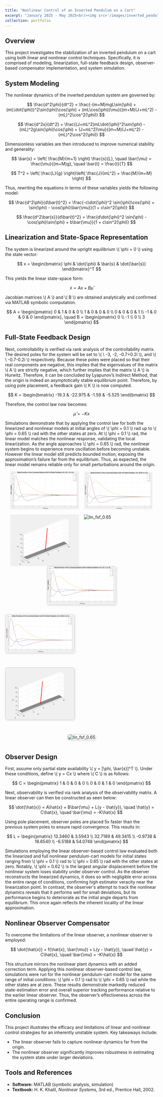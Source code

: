 ```yaml
---
title: "Nonlinear Control of an Inverted Pendulum on a Cart"
excerpt: "January 2025 - May 2025<br/><img src='/images/inverted_pendulum_nlonls_oc_0.62.gif' alt='inverted_pendulum' style='max-width:100%; height:auto; width:450px;'>"
collection: portfolio
---
```

## Overview

This project investigates the stabilization of an inverted pendulum on a cart using both linear and nonlinear control techniques. Specifically, it is comprised of modeling, linearization, full-state feedback design, observer-based compensator implementation, and system simulation.

## System Modeling

The nonlinear dynamics of the inverted pendulum system are governed by:

$$
\frac{d^2\phi}{dt^2} = \frac{-(m+M)mgL\sin(\phi) + (mL\dot{\phi})^2\sin(\phi)\cos(\phi) + (mL\cos(\phi))\mu}{(m+M)(J+mL^2) - (mL)^2\cos^2(\phi)}
$$

$$
\frac{d^2s}{dt^2} = \frac{(J+mL^2)mL\dot{\phi}^2\sin(\phi) - (mL)^2g\sin(\phi)\cos(\phi) + (J+mL^2)\mu}{(m+M)(J+mL^2) - (mL)^2\cos^2(\phi)}
$$

Dimensionless variables are then introduced to improve numerical stability and generality:

$$
\bar{s} = \left( \frac{M}{m+1} \right) \frac{s}{L}, \quad \bar{\mu} = \frac{\mu}{(m+M)g}, \quad \bar{t} = \frac{t}{T}
$$

$$
T^2 = \left( \frac{L}{g} \right)\left( \frac{J}{mL^2} + \frac{M}{m+M} \right)
$$

Thus, rewriting the equations in terms of these variables yields the following model:

$$
\frac{d^2\phi}{d\bar{t}^2} = \frac{-c\dot{\phi}^2 \sin(\phi)\cos(\phi) + \sin(\phi) - \cos(\phi)\bar{\mu}}{1 + c\sin^2(\phi)}
$$

$$
\frac{d^2\bar{s}}{d\bar{t}^2} = \frac{d\dot{\phi}^2 \sin(\phi) - \cos(\phi)\sin(\phi) + b\bar{\mu}}{1 + c\sin^2(\phi)}
$$

## Linearization and State-Space Representation

The system is linearized around the upright equilibrium \\( \phi = 0 \\) using the state vector:

$$
x = \begin{bmatrix} \phi & \dot{\phi} & \bar{s} & \dot{\bar{s}} \end{bmatrix}^T
$$

This yields the linear state-space form:

$$
\dot{x} = A x + B \bar{\mu}
$$

Jacobian matrices \\( A \\) and \\( B \\) are obtained analytically and confirmed via MATLAB symbolic computation.

$$
A = \begin{pmatrix}
0 & 1 & 0 & 0 \\
1 & 0 & 0 & 0 \\
0 & 0 & 0 & 1 \\
-1 & 0 & 0 & 0
\end{pmatrix}, \quad
B = \begin{pmatrix}
0 \\
-1 \\
0 \\
3
\end{pmatrix}
$$

## Full-State Feedback Design

Next, controllability is verified via rank analysis of the controllability matrix. The desired poles for the system will be set to \\( \ -3, -2, -0.7+0.2i \\), and \\( \ -0.7-0.2i \\) respectively. Because these poles were placed so that their real components are negative, this implies that the eigenvalues of the matrix \\( A \\) are strictly negative, which further implies that the matrix \\( A \\) is Hurwitz. Therefore, it can be concluded by Lyapunov’s Indirect Method, that the origin is indeed an asymptotically stable equilibrium point. Therefore, by using pole placement, a feedback gain \\( K \\) is now computed.

$$
K = \begin{bmatrix} -19.3 & -22.975 & -1.59 & -5.525 \end{bmatrix}
$$

Therefore, the control law now becomes:

$$
\bar{\mu} = -Kx
$$

Simulations demonstrate that by applying the control law for both the linearized and nonlinear models at initial angles of \\( \phi = 0.1 \\) rad up to \\( \phi = 0.65 \\) rad with the other states at zero. At \\( \phi = 0.1 \\) rad, the linear model matches the nonlinear response, validating the local linearization. As the angle approaches \\( \phi = 0.65 \\) rad, the nonlinear system begins to experience more oscillation before becoming unstable. However the linear model still predicts bounded motion, exposing the approximation’s failure far from the equilibrium. Thus, as expected, the linear model remains reliable only for small perturbations around the origin.

<div style="display: flex; flex-wrap: wrap; justify-content: center; gap: 1rem;">
  <img src="/images/ip_lin_fsf_0.1.jpg" alt="lin_fsf_0.1.jpg" style="width: 45%; height: auto;">
  <img src="/images/ip_lin_fsf_0.65.jpg" alt="lin_fsf_0.65" style="width: 45%; height: auto;">
  <img src="/images/inverted_pendulum_lin_fsf_0.1.gif" alt="lin_fsf_0.1.gif" style="width: 45%; height: auto;">
  <img src="/images/inverted_pendulum_lin_fsf_0.65.gif" alt="lin_fsf_0.65" style="width: 45%; height: auto;">
</div>

<div style="display: flex; flex-wrap: wrap; justify-content: center; gap: 1rem;">
  <img src="/images/ip_lin_fsf_0.1.jpg" alt="lin_fsf_0.1.jpg" 
       style="width: 45%; height: auto; border: 1px solid #ccc; border-radius: 6px; box-shadow: 2px 2px 6px rgba(0,0,0,0.1);">

  <img src="/images/ip_lin_fsf_0.65.jpg" alt="lin_fsf_0.65" 
       style="width: 45%; height: auto; border: 1px solid #ccc; border-radius: 6px; box-shadow: 2px 2px 6px rgba(0,0,0,0.1);">

  <img src="/images/inverted_pendulum_lin_fsf_0.1.gif" alt="lin_fsf_0.1.gif" 
       style="width: 45%; height: auto; border: 1px solid #ccc; border-radius: 6px; box-shadow: 2px 2px 6px rgba(0,0,0,0.1);">

  <img src="/images/inverted_pendulum_lin_fsf_0.65.gif" alt="lin_fsf_0.65" 
       style="width: 45%; height: auto; border: 1px solid #ccc; border-radius: 6px; box-shadow: 2px 2px 6px rgba(0,0,0,0.1);">
</div>

## Observer Design

First, assume only partial state availability \\( y = [\phi, \bar{s}]^T \\). Under these conditions, define \\( y = Cx \\) where \\( C \\) is as follows:

$$
C = \begin{pmatrix}
1 & 0 & 0 & 0 \\
0 & 0 & 1 & 0
\end{pmatrix}
$$

Next, observability is verified via rank analysis of the observability matrix. A linear observer can then be constructed as seen below:

$$
\dot{\hat{x}} = A\hat{x} + B\bar{\mu} + L(y - \hat{y}), \quad \hat{y} = C\hat{x}, \quad \bar{\mu} = -K\hat{x}
$$

Using pole placement, observer poles are placed 5x faster than the previous system poles to ensure rapid convergence. This results in:

$$
L = \begin{pmatrix}
13.3460 & 3.5943 \\
32.7189 & 49.3415 \\
-0.9738 & 18.6540 \\
-6.5188 & 54.0748
\end{pmatrix}
$$

Simulations employing the linear observer-based control law evaluated both the linearized and full nonlinear pendulum-cart models for initial states ranging from \\( \phi = 0.1 \\) rad to \\( \phi = 0.65 \\) rad with the other states at zero. Notably, \\( \phi = 0.62 \\) is the largest angular displacement before the nonlinear system loses stability under observer control. As the observer reconstructs the linearized dynamics, it does so with negligible error across the entire range of conditions, confirming high estimator veracity near the linearization point. In contrast, the observer's attempt to track the nonlinear dynamics reveals that it performs well for small deviations, but its performance begins to deteriorate as the initial angle departs from equilibrium. This once again reflects the inherent locality of the linear approximation.

## Nonlinear Observer Compensator

To overcome the limitations of the linear observer, a nonlinear observer is employed:

$$
\dot{\hat{x}} = f(\hat{x}, \bar{\mu}) + L(y - \hat{y}), \quad \hat{y} = C\hat{x}, \quad \bar{\mu} = -K\hat{x}
$$


This structure mirrors the nonlinear plant dynamics with an added correction term. Applying this nonlinear observer-based control law, simulations were run for the nonlinear pendulum-cart model for the same range of initial conditions: \\( \phi = 0.1 \\) rad to \\( \phi = 0.65 \\) rad while the other states are at zero. These results demonstrate markedly reduced state-estimation error and overall superior tracking performance relative to the earlier linear observer. Thus, the observer’s effectiveness across the entire operating range is confirmed.

## Conclusion

This project illustrates the efficacy and limitations of linear and nonlinear control strategies for an inherently unstable system. Key takeaways include:

- The linear observer fails to capture nonlinear dynamics far from the origin.
- The nonlinear observer significantly improves robustness in estimating the system state under larger deviations.

## Tools and References

- **Software:** MATLAB (symbolic analysis, simulation)
- **Textbook:** H. K. Khalil, *Nonlinear Systems*, 3rd ed., Prentice Hall, 2002.

